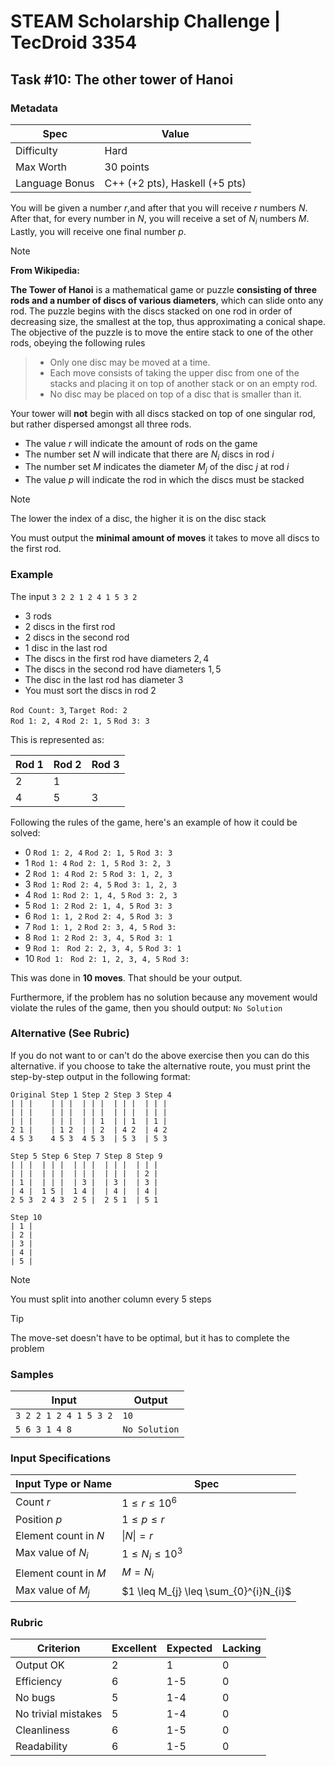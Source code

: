 # STEAM Scholarship Challenge | TecDroid 3354
## Task  #10: The other tower of Hanoi
### Metadata
| Spec | Value |
| ---- | ---- |
| Difficulty | Hard |
| Max Worth | 30 points |
| Language Bonus | C++ (+2 pts), Haskell (+5 pts) |

You will be given a number $r$,and after that you will receive $r$ numbers $N$. After that, for every number in $N$, you will receive a set of $N_{i}$ numbers $M$. Lastly, you will receive one final number $p$.

> [!NOTE]
**From Wikipedia:** 
>
**The Tower of Hanoi** is a mathematical game or puzzle **consisting of three rods and a number of discs of various diameters**, which can slide onto any rod. The puzzle begins with the discs stacked on one rod in order of decreasing size, the smallest at the top, thus approximating a conical shape. The objective of the puzzle is to move the entire stack to one of the other rods, obeying the following rules
>
> - Only one disc may be moved at a time.
> - Each move consists of taking the upper disc from one of the stacks and placing it on top of another stack or on an empty rod.
> - No disc may be placed on top of a disc that is smaller than it.

Your tower will **not** begin with all discs stacked on top of one singular rod, but rather dispersed amongst all three rods.

- The value $r$ will indicate the amount of rods on the game
- The number set $N$ will indicate that there are $N_{i}$ discs in rod $i$
- The number set $M$ indicates the diameter $M_{j}$ of the disc $j$ at rod $i$
- The value $p$ will indicate the rod in which the discs must be stacked

> [!NOTE]
> The lower the index of a disc, the higher it is on the disc stack

You must output the **minimal amount of moves** it takes to move all discs to the first rod.
### Example
The input
`3 2 2 1 2 4 1 5 3 2`
- $3$ rods
- $2$ discs in the first rod
- $2$ discs in the second rod
- $1$ disc in the last rod
- The discs in the first rod have diameters $2, 4$
- The discs in the second rod have diameters $1, 5$
- The disc in the last rod has diameter $3$
- You must sort the discs in rod $2$

`Rod Count: 3`, `Target Rod: 2`   
`Rod 1: 2, 4` `Rod 2: 1, 5` `Rod 3: 3`

This is represented as:

| Rod 1 | Rod 2 | Rod 3 |
| ---- | ---- | ---- |
| 2 | 1 |  |
| 4 | 5 | 3 |

Following the rules of the game, here's an example of how it could be solved:
- $0$ `Rod 1: 2, 4` `Rod 2: 1, 5` `Rod 3: 3`
- $1$ `Rod 1: 4` `Rod 2: 1, 5` `Rod 3: 2, 3`
- $2$ `Rod 1: 4` `Rod 2: 5` `Rod 3: 1, 2, 3`
- $3$ `Rod 1:` `Rod 2: 4, 5` `Rod 3: 1, 2, 3`
- $4$ `Rod 1:` `Rod 2: 1, 4, 5` `Rod 3: 2, 3`
- $5$ `Rod 1: 2` `Rod 2: 1, 4, 5` `Rod 3: 3`
- $6$ `Rod 1: 1, 2` `Rod 2: 4, 5` `Rod 3: 3`
- $7$ `Rod 1: 1, 2` `Rod 2: 3, 4, 5` `Rod 3:`
- $8$ `Rod 1: 2` `Rod 2: 3, 4, 5` `Rod 3: 1`
- $9$ `Rod 1: ` `Rod 2: 2, 3, 4, 5` `Rod 3: 1`
- $10$ `Rod 1: ` `Rod 2: 1, 2, 3, 4, 5` `Rod 3:`

This was done in **10 moves**. That should be your output.

Furthermore, if the problem has no solution because any movement would violate the rules of the game, then you should output: `No Solution`

### Alternative (See Rubric)
If you do not want to or can't do the above exercise then you can do this alternative.
if you choose to take the alternative route, you must print the step-by-step output in the following format:

```
Original Step 1 Step 2 Step 3 Step 4
| | |    | | |  | | |  | | |  | | |
| | |    | | |  | | |  | | |  | | |
| | |    | | |  | | 1  | | 1  | 1 |
2 1 |    | 1 2  | | 2  | 4 2  | 4 2
4 5 3    4 5 3  4 5 3  | 5 3  | 5 3

Step 5 Step 6 Step 7 Step 8 Step 9 
| | |  | | |  | | |  | | |  | | |
| | |  | | |  | | |  | | |  | 2 |
| 1 |  | | |  | 3 |  | 3 |  | 3 |
| 4 |  1 5 |  1 4 |  | 4 |  | 4 |
2 5 3  2 4 3  2 5 |  2 5 1  | 5 1

Step 10
| 1 |
| 2 |
| 3 |
| 4 |
| 5 | 
```

> [!NOTE]
> You must split into another column every $5$ steps

> [!TIP]
> The move-set doesn't have to be optimal, but it has to complete the problem

### Samples
| Input | Output |
| ---- | ---- |
| `3 2 2 1 2 4 1 5 3 2` | `10` |
| `5 6 3 1 4 8` | `No Solution` |

### Input Specifications
| Input Type or Name | Spec |
| ---- | ---- |
| Count $r$ | $1 \leq r \leq 10^6$ |
| Position  $p$ | $1 \leq p \leq r$ |
| Element count in $N$ | $\|N\| = r$ |
| Max value of $N_{i}$ | $1 \leq N_{i} \leq 10^3$ |
| Element count in $M$ | $M = N_{i}$ |
| Max value of $M_{j}$ | $1 \leq M_{j} \leq \sum_{0}^{i}N_{i}$ |

### Rubric
| Criterion | Excellent | Expected | Lacking |
| ---- | ---- | ---- | ---- |
| Output OK | 2 | 1 | 0 |
| Efficiency | 6 | 1-5 | 0 |
| No bugs | 5 | 1-4 | 0 |
| No trivial mistakes | 5 | 1-4 | 0 |
| Cleanliness | 6 | 1-5 | 0 |
| Readability | 6 | 1-5 | 0 |
